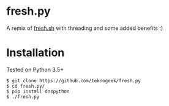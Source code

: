 # fresh.py

A remix of [fresh.sh](https://github.com/almroot/fresh.sh) with threading and some added benefits :)

# Installation
Tested on Python 3.5+

```
$ git clone https://github.com/teknogeek/fresh.py
$ cd fresh.py/
$ pip install dnspython
$ ./fresh.py
```
